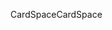 <span data-ttu-id="61104-101">CardSpace</span><span class="sxs-lookup"><span data-stu-id="61104-101">CardSpace</span></span>
